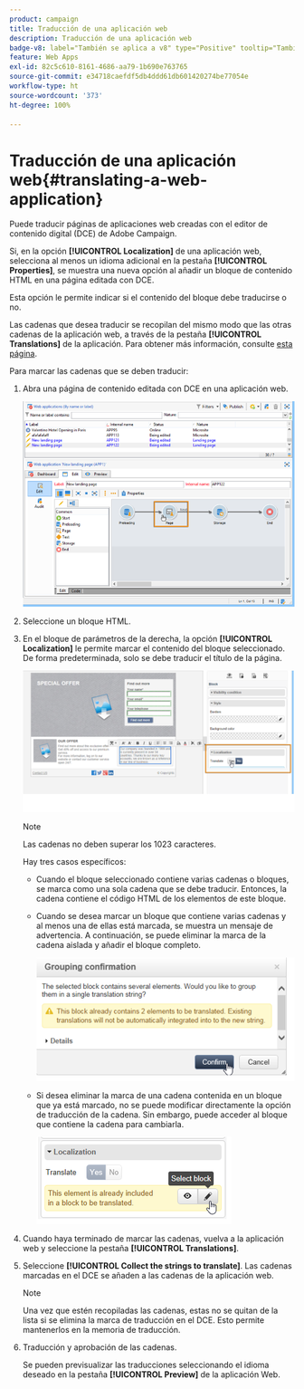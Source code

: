 ```yaml
---
product: campaign
title: Traducción de una aplicación web
description: Traducción de una aplicación web
badge-v8: label="También se aplica a v8" type="Positive" tooltip="También se aplica a Campaign v8"
feature: Web Apps
exl-id: 82c5c610-8161-4686-aa79-1b690e763765
source-git-commit: e34718caefdf5db4ddd61db601420274be77054e
workflow-type: ht
source-wordcount: '373'
ht-degree: 100%

---
```


# Traducción de una aplicación web{#translating-a-web-application}



Puede traducir páginas de aplicaciones web creadas con el editor de contenido digital (DCE) de Adobe Campaign.

Si, en la opción **[!UICONTROL Localization]** de una aplicación web, selecciona al menos un idioma adicional en la pestaña **[!UICONTROL Properties]**, se muestra una nueva opción al añadir un bloque de contenido HTML en una página editada con DCE.

Esta opción le permite indicar si el contenido del bloque debe traducirse o no.

Las cadenas que desea traducir se recopilan del mismo modo que las otras cadenas de la aplicación web, a través de la pestaña **[!UICONTROL Translations]** de la aplicación. Para obtener más información, consulte [esta página](translating-a-web-form.md).

Para marcar las cadenas que se deben traducir:

1. Abra una página de contenido editada con DCE en una aplicación web.

   ![](assets/dce_translation_3.png)

1. Seleccione un bloque HTML.
1. En el bloque de parámetros de la derecha, la opción **[!UICONTROL Localization]** le permite marcar el contenido del bloque seleccionado. De forma predeterminada, solo se debe traducir el título de la página.

   ![](assets/dce_translation_1.png)

   >[!NOTE]
   >
   >Las cadenas no deben superar los 1023 caracteres.

   Hay tres casos específicos:

   * Cuando el bloque seleccionado contiene varias cadenas o bloques, se marca como una sola cadena que se debe traducir. Entonces, la cadena contiene el código HTML de los elementos de este bloque.
   * Cuando se desea marcar un bloque que contiene varias cadenas y al menos una de ellas está marcada, se muestra un mensaje de advertencia. A continuación, se puede eliminar la marca de la cadena aislada y añadir el bloque completo.

     ![](assets/dce_translation_4.png)

   * Si desea eliminar la marca de una cadena contenida en un bloque que ya está marcado, no se puede modificar directamente la opción de traducción de la cadena. Sin embargo, puede acceder al bloque que contiene la cadena para cambiarla.

     ![](assets/dce_translation_2.png)

1. Cuando haya terminado de marcar las cadenas, vuelva a la aplicación web y seleccione la pestaña **[!UICONTROL Translations]**.
1. Seleccione **[!UICONTROL Collect the strings to translate]**. Las cadenas marcadas en el DCE se añaden a las cadenas de la aplicación web.

   >[!NOTE]
   >
   >Una vez que estén recopiladas las cadenas, estas no se quitan de la lista si se elimina la marca de traducción en el DCE. Esto permite mantenerlos en la memoria de traducción.

1. Traducción y aprobación de las cadenas.

   Se pueden previsualizar las traducciones seleccionando el idioma deseado en la pestaña **[!UICONTROL Preview]** de la aplicación Web.
